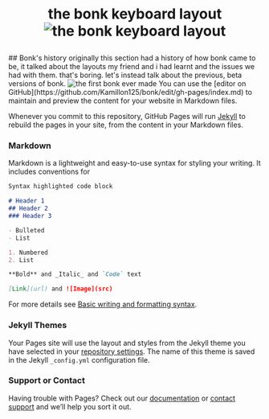 
<h1><p align="center">
the bonk keyboard layout
  
  <img src="https://cdn.discordapp.com/attachments/465932114089607169/964123362542624788/bonklayout.png" alt="the bonk keyboard layout">

 
  
</p></h1>
## Bonk's history
originally this section had a history of how bonk came to be, it talked about the layouts my friend and i had learnt and the issues we had with them. that's boring. let's instead talk about the previous, beta versions of bonk.
  
<img src="https://cdn.discordapp.com/attachments/465932114089607169/964144699394908200/unknown.png" alt="the first bonk ever made">
You can use the [editor on GitHub](https://github.com/Kamillon125/bonk/edit/gh-pages/index.md) to maintain and preview the content for your website in Markdown files.

Whenever you commit to this repository, GitHub Pages will run [Jekyll](https://jekyllrb.com/) to rebuild the pages in your site, from the content in your Markdown files.

### Markdown

Markdown is a lightweight and easy-to-use syntax for styling your writing. It includes conventions for

```markdown
Syntax highlighted code block

# Header 1
## Header 2
### Header 3

- Bulleted
- List

1. Numbered
2. List

**Bold** and _Italic_ and `Code` text

[Link](url) and ![Image](src)
```

For more details see [Basic writing and formatting syntax](https://docs.github.com/en/github/writing-on-github/getting-started-with-writing-and-formatting-on-github/basic-writing-and-formatting-syntax).

### Jekyll Themes

Your Pages site will use the layout and styles from the Jekyll theme you have selected in your [repository settings](https://github.com/Kamillon125/bonk/settings/pages). The name of this theme is saved in the Jekyll `_config.yml` configuration file.

### Support or Contact

Having trouble with Pages? Check out our [documentation](https://docs.github.com/categories/github-pages-basics/) or [contact support](https://support.github.com/contact) and we’ll help you sort it out.
